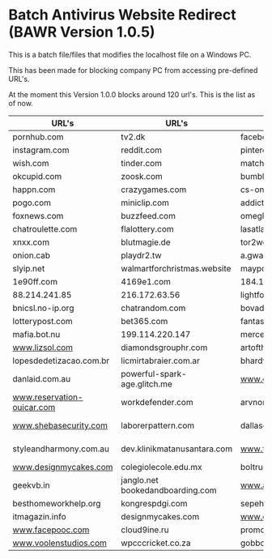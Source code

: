 # Batch Antivirus Website Redirect (BAWR Version 1.0.5)
This is a batch file/files that modifies the localhost file on a Windows PC.

This has been made for blocking company PC from accessing pre-defined URL's.

At the moment this Version 1.0.0 blocks around 120 url's.
This is the list as of now.

URL's | URL's | URL's | URL's
------------ | ------------- | ------------ | -------------
pornhub.com | tv2.dk | facebook.com | twitter.com
instagram.com | reddit.com | pinterest.com | tiktok.com
wish.com | tinder.com | match.com | pof.com
okcupid.com | zoosk.com | bumble.com | seeking.com
happn.com | crazygames.com | cs-online.club | worldofsolitaire.com
pogo.com | miniclip.com | addictinggames.com | msn.com
foxnews.com | buzzfeed.com | omegle.com | tinychat.com
chatroulette.com | flalottery.com | lasatlantis.com | xvideos.com
xnxx.com | blutmagie.de | tor2web.fi | onion.gq
onion.cab | playdr2.tw | a.gwas.perl.sh | playdr2.tw
slyip.net | walmartforchristmas.website | maypole.co.kr | 211.255.23.149
1e90ff.com | 4169e1.com | 184.164.143.90 | expendablesearch.com
88.214.241.85 | 216.172.63.56 | lightforcefinder.com | et-phone.co.kr
bnicsl.no-ip.org | chatrandom.com | bovada.lv | betonline.ag
lotterypost.com | bet365.com | fantasy.legend.rocks | irc.byroe.net
mafia.bot.nu | 199.114.220.147 | mercetruck.com.br | ngipharmacy.com
www.lizsol.com | diamondsgrouphr.com | artoftheruse.com | bluecoatict.co.uk
lopesdedetizacao.com.br | licmirtabraier.com.ar | bhardwajcarriers.com | cartomantealex.com
danlaid.com.au | powerful-spark-age.glitch.me | www.online-et.com | mbaudiovisual.com.br
www.reservation-ouicar.com | workdefender.com | arvnorton.com | habuprocess.com
www.shebasecurity.com | laborerpattern.com | dallascarcrashlawyer.com | mail.reservation-ouicar.com
styleandharmony.com.au | dev.klinikmatanusantara.com | www.felippealfredo.com | elfin-adaptive-recorder.glitch.me
www.designmycakes.com | colegiolecole.edu.mx | boltrucks.us | centraslcourierllc.com
geekvb.in | janglo.net bookedandboarding.com | www.azhomes.com
besthomeworkhelp.org | kongrespdgi.com | sepehrparmis.com | kerfoo.com
itmagazin.info | designmycakes.com | www.designmycakes.com | petbijoux.com.br
www.facepooc.com | cloud9ine.ru | promcuscotravel.com | is.facviews.com
www.voolenstudios.com | wpcccricket.co.za | gobbojr.com.br | dejavumedspaaz.com
